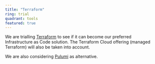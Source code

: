 ```yaml
---
title: "Terraform"
ring: trial
quadrant: tools
featured: true
---
```


We are trialling <a href="https://www.terraform.io/">Terraform</a> to see if it can become our preferred Infrastructure as Code solution. The Terraform Cloud offering (managed Terraform) will also be taken into account.

We are also considering <a href="pulumi.html">Pulumi</a> as alternative.
